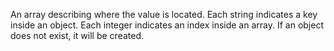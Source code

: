 An array describing where the value is located. Each string indicates a key inside an object. Each integer indicates an index inside an array. If an object does not exist, it will be created.